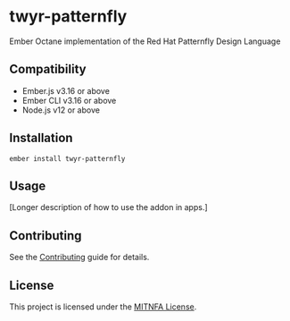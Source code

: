 twyr-patternfly
==============================================================================

Ember Octane implementation of the Red Hat Patternfly Design Language 


Compatibility
------------------------------------------------------------------------------

* Ember.js v3.16 or above
* Ember CLI v3.16 or above
* Node.js v12 or above


Installation
------------------------------------------------------------------------------

```
ember install twyr-patternfly
```

Usage
------------------------------------------------------------------------------

[Longer description of how to use the addon in apps.]


Contributing
------------------------------------------------------------------------------

See the [Contributing](CONTRIBUTING.md) guide for details.


License
------------------------------------------------------------------------------

This project is licensed under the [MITNFA License](LICENSE.md).
